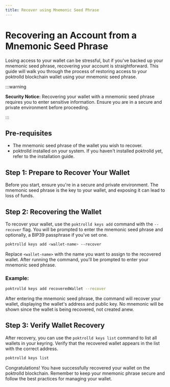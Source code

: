 ```yaml
---
title: Recover using Mnemonic Seed Phrase
---
```


# Recovering an Account from a Mnemonic Seed Phrase

Losing access to your wallet can be stressful, but if you've backed up your mnemonic seed phrase, recovering your account is straightforward. This guide will walk you through the process of restoring access to your poktrolld blockchain wallet using your mnemonic seed phrase.

:::warning

**Security Notice:** Recovering your wallet with a mnemonic seed phrase requires you to enter sensitive information. Ensure you are in a secure and private environment before proceeding.

:::

## Pre-requisites

- The mnemonic seed phrase of the wallet you wish to recover.
- poktrolld installed on your system. If you haven't installed poktrolld yet, refer to the installation guide.

## Step 1: Prepare to Recover Your Wallet

Before you start, ensure you're in a secure and private environment. The mnemonic seed phrase is the key to your wallet, and exposing it can lead to loss of funds.

## Step 2: Recovering the Wallet

To recover your wallet, use the `poktrolld keys add` command with the `--recover` flag. You will be prompted to enter the mnemonic seed phrase and optionally, a BIP39 passphrase if you've set one.

```sh
poktrolld keys add <wallet-name> --recover
```

Replace `<wallet-name>` with the name you want to assign to the recovered wallet. After running the command, you'll be prompted to enter your mnemonic seed phrase.

### Example:

```sh
poktrolld keys add recoveredWallet --recover
```

After entering the mnemonic seed phrase, the command will recover your wallet, displaying the wallet's address and public key. No mnemonic will be shown since the wallet is being recovered, not created anew.

## Step 3: Verify Wallet Recovery

After recovery, you can use the `poktrolld keys list` command to list all wallets in your keyring. Verify that the recovered wallet appears in the list with the correct address.

```sh
poktrolld keys list
```

Congratulations! You have successfully recovered your wallet on the poktrolld blockchain. Remember to keep your mnemonic phrase secure and follow the best practices for managing your wallet.